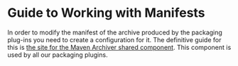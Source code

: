 <!--
Licensed to the Apache Software Foundation (ASF) under one
or more contributor license agreements.  See the NOTICE file
distributed with this work for additional information
regarding copyright ownership.  The ASF licenses this file
to you under the Apache License, Version 2.0 (the
"License"); you may not use this file except in compliance
with the License.  You may obtain a copy of the License at

http://www.apache.org/licenses/LICENSE-2.0

Unless required by applicable law or agreed to in writing,
software distributed under the License is distributed on an
"AS IS" BASIS, WITHOUT WARRANTIES OR CONDITIONS OF ANY
KIND, either express or implied.  See the License for the
specific language governing permissions and limitations
under the License.
-->

# Guide to Working with Manifests

In order to modify the manifest of the archive produced by the packaging plug-ins you need to create a configuration for it. The definitive guide for this is [the site for the Maven Archiver shared component](/shared/maven-archiver/index.html). This component is used by all our packaging plugins.

<!-- suggestion by jorg-->
<!-- it would be nice if the Specification-Version could be easily generated to be major.minor of pom.currentVersion i.e. that-->
<!---->
<!-- 1.2 ==> 1.2-->
<!-- 1.2.1 ==> 1.2-->
<!-- 1.2-SNAPSHOT ==> 1.2-->
<!-- for the javaapp-plugin I did something like this in Jelly ...-->
